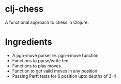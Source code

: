 # clj-chess
A functional approach to chess in Clojure.

# Ingredients
- A pgn-move parser ie. pgn->move function
- Functions to parse/write fen
- Functions to play moves
- Function to get valid moves in any position
- Passing Perft tests for 6 position upto depths of 3-4